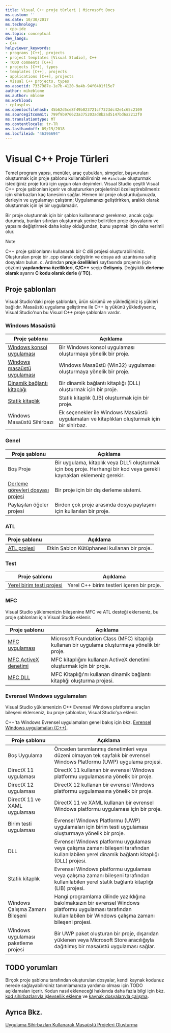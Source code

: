 ```yaml
---
title: Visual C++ proje türleri | Microsoft Docs
ms.custom: ''
ms.date: 10/30/2017
ms.technology:
- cpp-ide
ms.topic: conceptual
dev_langs:
- C++
helpviewer_keywords:
- programs [C++], projects
- project templates [Visual Studio], C++
- TODO comments [C++]
- projects [C++], types
- templates [C++], projects
- applications [C++], projects
- Visual C++ projects, types
ms.assetid: 7337987e-1e7b-4120-9a4b-94f0401f15e7
author: mikeblome
ms.author: mblome
ms.workload:
- cplusplus
ms.openlocfilehash: 45b62d5ce8f49b023721cf7323dc42e1c65c2109
ms.sourcegitcommit: 799f9b976623a375203ad8b2ad5147bd6a2212f0
ms.translationtype: MT
ms.contentlocale: tr-TR
ms.lasthandoff: 09/19/2018
ms.locfileid: "46396694"
---
```

# <a name="visual-c-project-types"></a>Visual C++ Proje Türleri

Temel program yapısı, menüler, araç çubukları, simgeler, başvuruları oluşturmak için proje şablonu kullanabilirsiniz ve `#include` oluşturmak istediğiniz proje türü için uygun olan deyimleri. Visual Studio çeşitli Visual C++ proje şablonları içerir ve oluştururken projelerinizi özelleştirebilmeniz için sihirbazları kaç tanesinin sağlar. Hemen bir proje oluşturduğunuzda, derleyin ve uygulamayı çalıştırın; Uygulamanızı geliştirirken, aralıklı olarak oluşturmak için iyi bir uygulamadır.

Bir proje oluşturmak için bir şablon kullanmanız gerekmez, ancak çoğu durumda, bunları sıfırdan oluşturmak yerine belirtilen proje dosyalarını ve yapısını değiştirmek daha kolay olduğundan, bunu yapmak için daha verimli olur.

> [!NOTE]
> C++ proje şablonlarını kullanarak bir C dili projesi oluşturabilirsiniz. Oluşturulan proje bir .cpp olarak değiştirin ve dosya adı uzantısına sahip dosyaları bulun. c. Ardından **proje özellikleri** sayfasında projenin (için çözüm) **yapılandırma özellikleri**, **C/C++** seçip **Gelişmiş**. Değişiklik **derleme olarak** ayarını **C kodu olarak derle (/ TC)**.

## <a name="project-templates"></a>Proje şablonları

Visual Studio'daki proje şablonları, ürün sürümü ve yüklediğiniz iş yükleri bağlıdır. Masaüstü uygulama geliştirme ile C++ iş yükünü yüklediyseniz, Visual Studio'nun bu Visual C++ proje şablonları vardır.

### <a name="windows-desktop"></a>Windows Masaüstü

|Proje şablonu|Açıklama|
|----------------------|-----------------------------|
|[Windows konsol uygulaması](../windows/creating-a-console-application.md)|Bir Windows konsol uygulaması oluşturmaya yönelik bir proje.|
|[Windows masaüstü uygulaması](../windows/walkthrough-creating-windows-desktop-applications-cpp.md)|Windows Masaüstü (Win32) uygulaması oluşturmaya yönelik bir proje.|
|[Dinamik bağlantı kitaplığı](../build/walkthrough-creating-and-using-a-dynamic-link-library-cpp.md)|Bir dinamik bağlantı kitaplığı (DLL) oluşturmak için bir proje.|
|[Statik kitaplık](../windows/walkthrough-creating-and-using-a-static-library-cpp.md)|Statik kitaplık (LIB) oluşturmak için bir proje.|
|Windows Masaüstü Sihirbazı|Ek seçenekler ile Windows Masaüstü uygulamaları ve kitaplıkları oluşturmak için bir sihirbaz.|

### <a name="general"></a>Genel

|Proje şablonu|Açıklama|
|----------------------|-----------------------------|
|Boş Proje|Bir uygulama, kitaplık veya DLL'i oluşturmak için boş proje. Herhangi bir kod veya gerekli kaynakları eklemeniz gerekir.|
|[Derleme görevleri dosyası projesi](../ide/creating-a-makefile-project.md)|Bir proje için bir dış derleme sistemi.|
|Paylaşılan öğeler projesi|Birden çok proje arasında dosya paylaşımı için kullanılan bir proje.|

### <a name="atl"></a>ATL

|Proje şablonu|Açıklama|
|----------------------|-----------------------------|
|[ATL projesi](../atl/reference/creating-an-atl-project.md)|Etkin Şablon Kütüphanesi kullanan bir proje.|

### <a name="test"></a>Test

|Proje şablonu|Açıklama|
|----------------------|-----------------------------|
|[Yerel birim testi projesi](/visualstudio/test/writing-unit-tests-for-c-cpp-with-the-microsoft-unit-testing-framework-for-cpp)|Yerel C++ birim testleri içeren bir proje.|

### <a name="mfc"></a>MFC

Visual Studio yüklemenizin bileşenine MFC ve ATL desteği eklerseniz, bu proje şablonları için Visual Studio eklenir.

|Proje şablonu|Açıklama|
|----------------------|-----------------------------|
|[MFC uygulaması](../mfc/reference/creating-an-mfc-application.md)|Microsoft Foundation Class (MFC) kitaplığı kullanan bir uygulama oluşturmaya yönelik bir proje.|
|[MFC ActiveX denetimi](../mfc/reference/creating-an-mfc-activex-control.md)|MFC kitaplığını kullanan ActiveX denetimi oluşturmak için bir proje.|
|[MFC DLL](../mfc/reference/creating-an-mfc-dll-project.md)|MFC Kitaplığı'nı kullanan dinamik bağlantı kitaplığı oluşturma projesi.|

### <a name="windows-universal-apps"></a>Evrensel Windows uygulamaları

Visual Studio yüklemenizin C++ Evrensel Windows platformu araçları bileşeni eklerseniz, bu proje şablonları, Visual Studio'ya eklenir.

C++'ta Windows Evrensel uygulamaları genel bakış için bkz. [Evrensel Windows uygulamaları (C++)](../windows/universal-windows-apps-cpp.md).

|Proje şablonu|Açıklama|
|----------------------|-----------------------------|
|Boş Uygulama|Önceden tanımlanmış denetimleri veya düzeni olmayan tek sayfalık bir evrensel Windows Platformu (UWP) uygulama projesi.|
|DirectX 11 uygulaması|DirectX 11 kullanan bir evrensel Windows platformu uygulamasına yönelik bir proje.|
|DirectX 12 uygulaması|DirectX 12 kullanan bir evrensel Windows platformu uygulamasına yönelik bir proje.|
|DirectX 11 ve XAML uygulaması|DirectX 11 ve XAML kullanan bir evrensel Windows platformu uygulaması için bir proje.|
|Birim testi uygulaması|Evrensel Windows Platformu (UWP) uygulamaları için birim testi uygulaması oluşturmaya yönelik bir proje.|
|DLL|Evrensel Windows platformu uygulaması veya çalışma zamanı bileşeni tarafından kullanılabilen yerel dinamik bağlantı kitaplığı (DLL) projesi.|
|Statik kitaplık|Evrensel Windows platformu uygulaması veya çalışma zamanı bileşeni tarafından kullanılabilen yerel statik bağlantı kitaplığı (LIB) projesi.|
|Windows Çalışma Zamanı Bileşeni|Hangi programlama dilinde yazıldığına bakılmaksızın bir evrensel Windows platformu uygulaması tarafından kullanılabilen bir Windows çalışma zamanı bileşeni projesi.|
|Windows uygulaması paketleme projesi|Bir UWP paket oluşturan bir proje, dışarıdan yüklenen veya Microsoft Store aracılığıyla dağıtılmış bir masaüstü uygulaması sağlar.|

## <a name="todo-comments"></a>TODO yorumları

Birçok proje şablonu tarafından oluşturulan dosyalar, kendi kaynak kodunuz nerede sağlayabilirsiniz tanımlamanıza yardımcı olması için TODO açıklamaları içerir. Kodun nasıl ekleneceği hakkında daha fazla bilgi için bkz. [kod sihirbazlarıyla işlevsellik ekleme](../ide/adding-functionality-with-code-wizards-cpp.md) ve [kaynak dosyalarıyla çalışma](../windows/working-with-resource-files.md).

## <a name="see-also"></a>Ayrıca Bkz.

[Uygulama Sihirbazları Kullanarak Masaüstü Projeleri Oluşturma](../ide/creating-desktop-projects-by-using-application-wizards.md)

